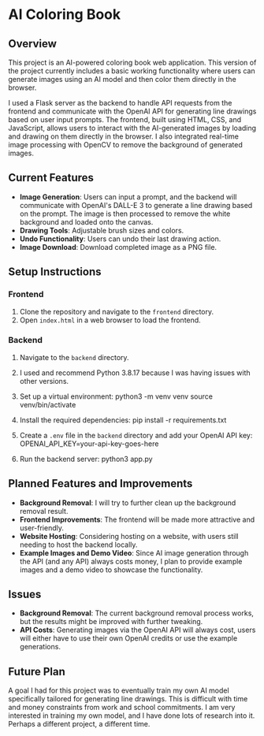 # AI Coloring Book

## Overview
This project is an AI-powered coloring book web application. This version of the project currently includes a basic working functionality where users can generate images using an AI model and then color them directly in the browser.

I used a Flask server as the backend to handle API requests from the frontend and communicate with the OpenAI API for generating line drawings based on user input prompts. The frontend, built using HTML, CSS, and JavaScript, allows users to interact with the AI-generated images by loading and drawing on them directly in the browser. I also integrated real-time image processing with OpenCV to remove the background of generated images.

## Current Features
- **Image Generation**: Users can input a prompt, and the backend will communicate with OpenAI's DALL-E 3 to generate a line drawing based on the prompt. The image is then processed to remove the white background and loaded onto the canvas.
- **Drawing Tools**: Adjustable brush sizes and colors.
- **Undo Functionality**: Users can undo their last drawing action.
- **Image Download**: Download completed image as a PNG file.

## Setup Instructions
### Frontend
1. Clone the repository and navigate to the `frontend` directory.
2. Open `index.html` in a web browser to load the frontend.

### Backend
1. Navigate to the `backend` directory.
2. I used and recommend Python 3.8.17 because I was having issues with other versions.
3. Set up a virtual environment:
python3 -m venv venv source venv/bin/activate

4. Install the required dependencies:
pip install -r requirements.txt

5. Create a `.env` file in the `backend` directory and add your OpenAI API key:
OPENAI_API_KEY=your-api-key-goes-here

6. Run the backend server:
python3 app.py


## Planned Features and Improvements
- **Background Removal**: I will try to further clean up the background removal result.
- **Frontend Improvements**: The frontend will be made more attractive and user-friendly.
- **Website Hosting**: Considering hosting on a website, with users still needing to host the backend locally.
- **Example Images and Demo Video**: Since AI image generation through the API (and any API) always costs money, I plan to provide example images and a demo video to showcase the functionality.

## Issues
- **Background Removal**: The current background removal process works, but the results might be improved with further tweaking.
- **API Costs**: Generating images via the OpenAI API will always cost, users will either have to use their own OpenAI credits or use the example generations.

## Future Plan
A goal I had for this project was to eventually train my own AI model specifically tailored for generating line drawings. This is difficult with time and money constraints from work and school commitments. I am very interested in training my own model, and I have done lots of research into it. Perhaps a different project, a different time.


